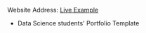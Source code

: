 Website Address: [Live Example](https://tech-i-s.github.io/techis-ds-portfolio/)

- Data Science students' Portfolio Template
